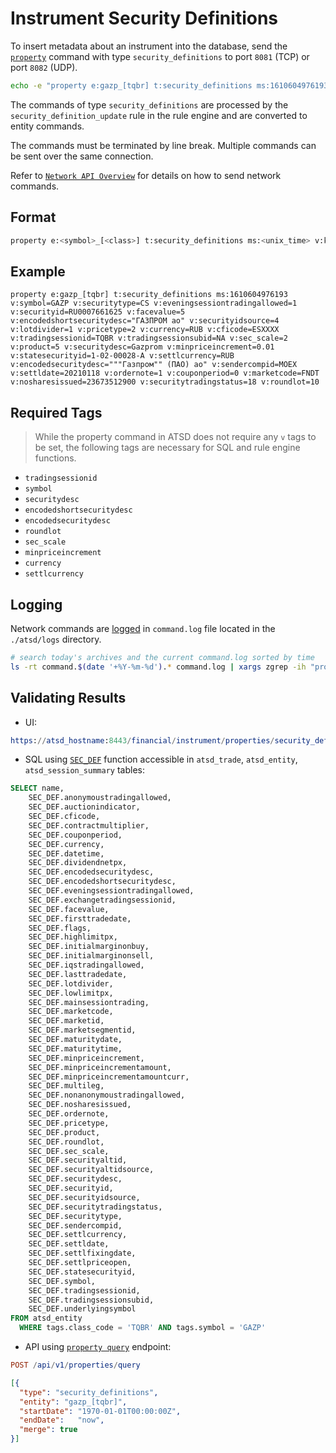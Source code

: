 # Instrument Security Definitions

To insert metadata about an instrument into the database, send the [`property`](../api/network/property.md) command with type `security_definitions` to port `8081` (TCP) or port `8082` (UDP).

```bash
echo -e "property e:gazp_[tqbr] t:security_definitions ms:1610604976193 v:symbol=GAZP v:tradingsessionid=TQBR v:roundlot=10" > /dev/tcp/atsd_hostname/8081
```

The commands of type `security_definitions` are processed by the `security_definition_update` rule in the rule engine and are converted to entity commands.

The commands must be terminated by line break. Multiple commands can be sent over the same connection.

Refer to [`Network API Overview`](../api/network/README.md) for details on how to send network commands.

## Format

```bash
property e:<symbol>_[<class>] t:security_definitions ms:<unix_time> v:key=value [ v:key=value]
```

## Example

```ls
property e:gazp_[tqbr] t:security_definitions ms:1610604976193 v:symbol=GAZP v:securitytype=CS v:eveningsessiontradingallowed=1 v:securityid=RU0007661625 v:facevalue=5 v:encodedshortsecuritydesc="ГАЗПРОМ ао" v:securityidsource=4 v:lotdivider=1 v:pricetype=2 v:currency=RUB v:cficode=ESXXXX v:tradingsessionid=TQBR v:tradingsessionsubid=NA v:sec_scale=2 v:product=5 v:securitydesc=Gazprom v:minpriceincrement=0.01 v:statesecurityid=1-02-00028-A v:settlcurrency=RUB v:encodedsecuritydesc="""Газпром"" (ПАО) ао" v:sendercompid=MOEX v:settldate=20210118 v:ordernote=1 v:couponperiod=0 v:marketcode=FNDT v:nosharesissued=23673512900 v:securitytradingstatus=18 v:roundlot=10
```

## Required Tags

> While the property command in ATSD does not require any `v` tags to be set, the following tags are necessary for SQL and rule engine functions.

* `tradingsessionid`
* `symbol`
* `securitydesc`
* `encodedshortsecuritydesc`
* `encodedsecuritydesc`
* `roundlot`
* `sec_scale`
* `minpriceincrement`
* `currency`
* `settlcurrency`

## Logging

Network commands are [logged](../administration/logging.md) in `command.log` file located in the `./atsd/logs` directory.

```sh
# search today's archives and the current command.log sorted by time
ls -rt command.$(date '+%Y-%m-%d').* command.log | xargs zgrep -ih "property .* t:security_definitions"
```

## Validating Results

* UI:

```elm
https://atsd_hostname:8443/financial/instrument/properties/security_definitions?entity=GAZP_[TQBR]
```

* SQL using [`SEC_DEF`](./sql.md#sec_def) function accessible in `atsd_trade`, `atsd_entity`, `atsd_session_summary` tables:

```sql
SELECT name,
    SEC_DEF.anonymoustradingallowed,
    SEC_DEF.auctionindicator,
    SEC_DEF.cficode,
    SEC_DEF.contractmultiplier,
    SEC_DEF.couponperiod,
    SEC_DEF.currency,
    SEC_DEF.datetime,
    SEC_DEF.dividendnetpx,
    SEC_DEF.encodedsecuritydesc,
    SEC_DEF.encodedshortsecuritydesc,
    SEC_DEF.eveningsessiontradingallowed,
    SEC_DEF.exchangetradingsessionid,
    SEC_DEF.facevalue,
    SEC_DEF.firsttradedate,
    SEC_DEF.flags,
    SEC_DEF.highlimitpx,
    SEC_DEF.initialmarginonbuy,
    SEC_DEF.initialmarginonsell,
    SEC_DEF.iqstradingallowed,
    SEC_DEF.lasttradedate,
    SEC_DEF.lotdivider,
    SEC_DEF.lowlimitpx,
    SEC_DEF.mainsessiontrading,
    SEC_DEF.marketcode,
    SEC_DEF.marketid,
    SEC_DEF.marketsegmentid,
    SEC_DEF.maturitydate,
    SEC_DEF.maturitytime,
    SEC_DEF.minpriceincrement,
    SEC_DEF.minpriceincrementamount,
    SEC_DEF.minpriceincrementamountcurr,
    SEC_DEF.multileg,
    SEC_DEF.nonanonymoustradingallowed,
    SEC_DEF.nosharesissued,
    SEC_DEF.ordernote,
    SEC_DEF.pricetype,
    SEC_DEF.product,
    SEC_DEF.roundlot,
    SEC_DEF.sec_scale,
    SEC_DEF.securityaltid,
    SEC_DEF.securityaltidsource,
    SEC_DEF.securitydesc,
    SEC_DEF.securityid,
    SEC_DEF.securityidsource,
    SEC_DEF.securitytradingstatus,
    SEC_DEF.securitytype,
    SEC_DEF.sendercompid,
    SEC_DEF.settlcurrency,
    SEC_DEF.settldate,
    SEC_DEF.settlfixingdate,
    SEC_DEF.settlpriceopen,
    SEC_DEF.statesecurityid,
    SEC_DEF.symbol,
    SEC_DEF.tradingsessionid,
    SEC_DEF.tradingsessionsubid,
    SEC_DEF.underlyingsymbol
FROM atsd_entity
  WHERE tags.class_code = 'TQBR' AND tags.symbol = 'GAZP'
```

* API using [`property query`](../api/data/properties/query.md) endpoint:

```elm
POST /api/v1/properties/query
```

```json
[{
  "type": "security_definitions",
  "entity": "gazp_[tqbr]",
  "startDate": "1970-01-01T00:00:00Z",
  "endDate":   "now",
  "merge": true
}]
```